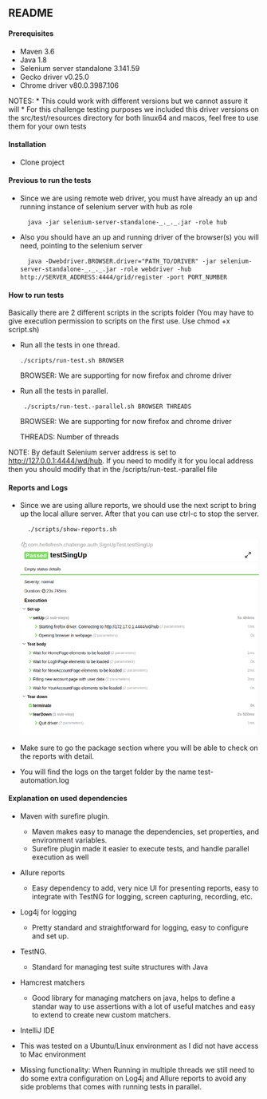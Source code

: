 ## README
#### Prerequisites
* Maven 3.6
* Java 1.8 
* Selenium server standalone 3.141.59
* Gecko driver v0.25.0
* Chrome driver v80.0.3987.106

NOTES: 
    * This could work with different versions but we cannot assure it will
    * For this challenge testing purposes we included this driver versions on the src/test/resources directory for both linux64 and macos, feel free to use 
        them for your own tests

#### Installation
* Clone project 
#### Previous to run the tests
* Since we are using remote web driver, you must have already an up and running instance of selenium server with hub as role

        java -jar selenium-server-standalone-_._._.jar -role hub
        
* Also you should have an up and running driver of the browser(s) you will need, pointing to the selenium server

        java -Dwebdriver.BROWSER.driver="PATH_TO/DRIVER" -jar selenium-server-standalone-_._._.jar -role webdriver -hub http://SERVER_ADDRESS:4444/grid/register -port PORT_NUMBER     

#### How to run tests
Basically there are 2 different scripts in the scripts folder (You may have to give execution permission to scripts on the first use. Use chmod +x script.sh) 
  * Run all the tests in one thread. 
          
        ./scripts/run-test.sh BROWSER
        
       BROWSER: We are supporting for now firefox and chrome driver
       
  * Run all the tests in parallel.  

         ./scripts/run-test.-parallel.sh BROWSER THREADS
          
       BROWSER: We are supporting for now firefox and chrome driver

       THREADS: Number of threads

NOTE: By default Selenium server address is set to http://127.0.0.1:4444/wd/hub. If you need to modify it for you local 
address then you should modify that in the /scripts/run-test.-parallel file

#### Reports and Logs
* Since we are using allure reports, we should use the next script to bring up the local allure server. After that you can use ctrl-c to stop the server.

        ./scripts/show-reports.sh 
        
        
     ![Alt text](samplereport.png?raw=true "Title")
        
   
* Make sure to go the package section where you will be able to check on the reports with detail.

* You will find the logs on the target folder by the name test-automation.log

#### Explanation on used dependencies

* Maven with surefire plugin. 
    - Maven makes easy to manage the dependencies, set properties, and environment variables.
    - Surefire plugin made it easier to execute tests, and handle parallel execution as well
* Allure reports
    - Easy dependency to add, very nice UI for presenting reports, easy to integrate with TestNG for logging, 
    screen capturing, recording, etc.
* Log4j for logging
    - Pretty standard and straightforward for logging, easy to configure and set up.
* TestNG.
    - Standard for managing test suite structures with Java
* Hamcrest matchers
    - Good library for managing matchers on java, helps to define a standar way to use assertions with a lot of useful matches and easy to extend to create new custom matchers. 
* IntelliJ IDE
* This was tested on a Ubuntu/Linux environment as I did not have access to Mac environment

* Missing functionality: When Running in multiple threads we still need to do some extra 
configuration on Log4j and Allure reports to avoid any side problems that comes with running
tests in parallel.